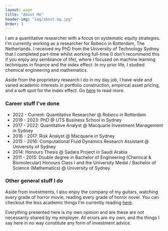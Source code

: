 ```yaml
---
layout: page
title: "About Me"
header-img: "img/about-bg.jpg"
Order: 3
---
```


I am a quantitative researcher with a focus on systematic equity strategies. I'm currently working as a researcher for Robeco in Rotterdam, The Netherlands. I received my PhD from the University of Technology Sydney that I completed part-time whilst working full-time (I don't recommend this if you enjoy any semblance of life), where I focused on machine learning techniques in finance and the index effect. In my prior life, I studied chemical engineering and mathematics.

Aside from the proprietary research I do in my day job, I have wide and varied academic interests in portfolio construction, empirical asset pricing, and a soft spot for the index effect. Go [here](/research/) to read more.

### Career stuff I've done

* 2022 - Current: Quantitative Researcher @ Robeco in Rotterdam
* 2019 - 2023: PhD @ UTS Business School in Sydney
* 2017 - 2022: Quantitative Analyst @ Macquarie Investment Management in Sydney
* 2016 - 2017: Risk Analyst @ Macquarie in Sydney
* 2015 - 2016: Computational Fluid Dynamics Research Assistant @ University of Sydney
* 2014: Honours Thesis @ Sadara Project in Saudi Arabia
* 2011 - 2015: Double degree in Bachelor of Engineering (Chemical & Biomolecular) Honours Class I and the University Medal / Bachelor of Science (Mathematics) @ University of Sydney 


### Other general stuff I do

Aside from investments, I also enjoy the company of my guitars, watching every grade of horror movie, reading every grade of horror novel. You can checkout the less academic things I'm currently reading [here](https://www.goodreads.com/clinthoward).


Everything presented here is my own opinion and are these are not necessarily shared by my employer.  All errors are my own, and the things I say here in no way constitute any form of investment advice.
